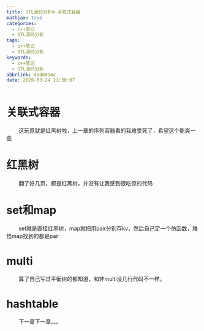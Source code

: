 ```yaml
---
title: STL源码分析4-关联式容器
mathjax: true
categories:
  - c++笔记
  - STL源码分析
tags:
  - c++笔记
  - STL源码分析
keywords:
  - c++笔记
  - STL源码分析
abbrlink: 49d0094c
date: 2020-03-24 21:30:07
---
```


# 关联式容器
&emsp;&emsp; 这玩意就是红黑树啦，上一章的序列容器看的我难受死了，希望这个能爽一些

# 红黑树
&emsp;&emsp; 翻了好几页，都是红黑树，并没有让我感到很吃惊的代码

# set和map
&emsp;&emsp; set就是直接红黑树，map就把用pair分别存kv，然后自己定一个仿函数，难怪map找到的都是pair

# multi
&emsp;&emsp; 算了自己写过平衡树的都知道，和非multi没几行代码不一样。

# hashtable
&emsp;&emsp; 下一章下一章。。。
